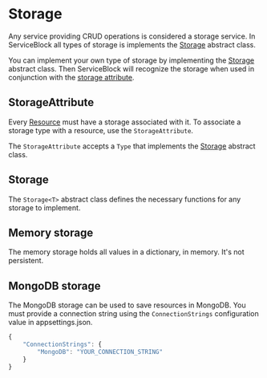 # Storage

Any service providing CRUD operations is considered a storage service. In ServiceBlock all types of storage is implements the [Storage](storage.md#Storage%3CT%3E) abstract class.

You can implement your own type of storage by implementing the [Storage](storage.md#Storage%3CT%3E) abstract class. Then ServiceBlock will recognize the storage when used in conjunction with the [storage attribute](storage.md#StorageAttribute).

## StorageAttribute

Every [Resource](resources.md) must have a storage associated with it. To associate a storage type with a resource, use the `StorageAttribute`.

The `StorageAttribute` accepts a `Type` that implements the [Storage](storage.md#Storage%3CT%3E) abstract class.

## Storage

The `Storage<T>` abstract class defines the necessary functions for any storage to implement.

## Memory storage

The memory storage holds all values in a dictionary, in memory. It's not persistent.

## MongoDB storage

The MongoDB storage can be used to save resources in MongoDB. You must provide a connection string using the `ConnectionStrings` configuration value in appsettings.json.

```javascript
{
    "ConnectionStrings": {
        "MongoDB": "YOUR_CONNECTION_STRING"
    }
}
```

